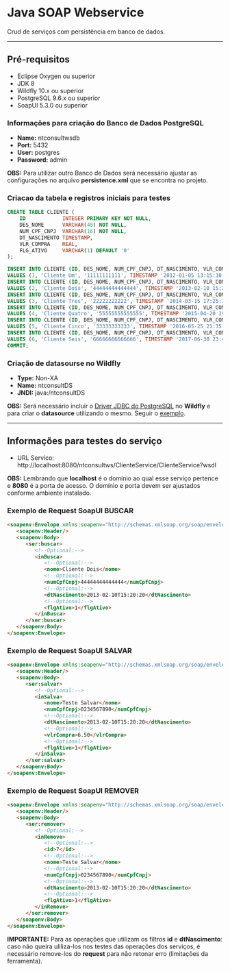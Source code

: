 # Java SOAP Webservice

Crud de serviços com persistência em banco de dados.

___

## Pré-requisitos

* Eclipse Oxygen ou superior
* JDK 8
* Wildfly 10.x ou superior
* PostgreSQL 9.6.x ou superior
* SoapUI 5.3.0 ou superior

### Informações para criação do Banco de Dados PostgreSQL

* **Name:** ntconsultwsdb
* **Port:** 5432
* **User:** postgres
* **Password:** admin

**OBS:** Para utilizar outro Banco de Dados será necessário ajustar as configurações no arquivo **persistence.xml** que se encontra no projeto.

### Criacao da tabela e registros iniciais para testes

```sql
CREATE TABLE CLIENTE (
    ID            INTEGER PRIMARY KEY NOT NULL,
    DES_NOME      VARCHAR(40) NOT NULL,
    NUM_CPF_CNPJ  VARCHAR(16) NOT NULL,
    DT_NASCIMENTO TIMESTAMP,
	VLR_COMPRA    REAL,
	FLG_ATIVO     VARCHAR(1) DEFAULT '0'
);

INSERT INTO CLIENTE (ID, DES_NOME, NUM_CPF_CNPJ, DT_NASCIMENTO, VLR_COMPRA, FLG_ATIVO)
VALUES (1, 'Cliente Um', '11111111111', TIMESTAMP '2012-01-05 13:15:10', 20.50, '1');
INSERT INTO CLIENTE (ID, DES_NOME, NUM_CPF_CNPJ, DT_NASCIMENTO, VLR_COMPRA, FLG_ATIVO)
VALUES (2, 'Cliente Dois', '44444444444444', TIMESTAMP '2013-02-10 15:20:20', 35.32, '1');
INSERT INTO CLIENTE (ID, DES_NOME, NUM_CPF_CNPJ, DT_NASCIMENTO, VLR_COMPRA, FLG_ATIVO)
VALUES (3, 'Cliente Tres', '22222222222', TIMESTAMP '2014-03-15 17:25:30', 50.75, '0');
INSERT INTO CLIENTE (ID, DES_NOME, NUM_CPF_CNPJ, DT_NASCIMENTO, VLR_COMPRA, FLG_ATIVO)
VALUES (4, 'Cliente Quatro', '55555555555555', TIMESTAMP '2015-04-20 19:30:40', 90.38, '0');
INSERT INTO CLIENTE (ID, DES_NOME, NUM_CPF_CNPJ, DT_NASCIMENTO, VLR_COMPRA, FLG_ATIVO)
VALUES (5, 'Cliente Cinco', '33333333333', TIMESTAMP '2016-05-25 21:35:50', 120.12, '1');
INSERT INTO CLIENTE (ID, DES_NOME, NUM_CPF_CNPJ, DT_NASCIMENTO, VLR_COMPRA, FLG_ATIVO)
VALUES (6, 'Cliente Seis', '66666666666666', TIMESTAMP '2017-06-30 23:40:58', 200.87, '1');
COMMIT;
```

### Criação de datasourse no Wildfly

* **Type:** Non-XA
* **Name:** ntconsultDS
* **JNDI:** java:/ntconsultDS

**OBS:** Será necessário incluir o [Driver JDBC do PostgreSQL](http://central.maven.org/maven2/org/postgresql/postgresql/9.4-1200-jdbc41/postgresql-9.4-1200-jdbc41.jar) no **Wildfly** e para criar o **datasource** utilizando o mesmo. Seguir o [exemplo](https://horochovec.com.br/configurando-um-datasource-do-postgresql-no-wildfly-973558fc155).
___

## Informações para testes do serviço

* URL Servico: http://localhost:8080/ntconsultws/ClienteService/ClienteService?wsdl

**OBS:** Lembrando que **localhost** é o domínio ao qual esse serviço pertence e **8080** é a porta de acesso. O domínio e porta devem ser ajustados conforme ambiente instalado.

### Exemplo de Request SoapUI BUSCAR
```html
<soapenv:Envelope xmlns:soapenv="http://schemas.xmlsoap.org/soap/envelope/" xmlns:ser="http://service.ntconsultws.com.br">
   <soapenv:Header/>
   <soapenv:Body>
      <ser:buscar>
         <!--Optional:-->
         <inBusca>
            <!--Optional:-->
            <nome>Cliente Dois</nome>
            <!--Optional:-->
            <numCpfCnpj>44444444444444</numCpfCnpj>
            <!--Optional:-->
            <dtNascimento>2013-02-10T15:20:20</dtNascimento>
            <!--Optional:-->
            <flgAtivo>1</flgAtivo>
         </inBusca>
      </ser:buscar>
   </soapenv:Body>
</soapenv:Envelope>
```

### Exemplo de Request SoapUI SALVAR
```html
<soapenv:Envelope xmlns:soapenv="http://schemas.xmlsoap.org/soap/envelope/" xmlns:ser="http://service.ntconsultws.com.br">
   <soapenv:Header/>
   <soapenv:Body>
      <ser:salvar>
         <!--Optional:-->
         <inSalva>
            <nome>Teste Salvar</nome>
            <numCpfCnpj>0234567890</numCpfCnpj>
            <!--Optional:-->
            <dtNascimento>2013-02-10T15:20:20</dtNascimento>
            <!--Optional:-->
            <vlrCompra>6.50</vlrCompra>
            <!--Optional:-->
            <flgAtivo>1</flgAtivo>
         </inSalva>
      </ser:salvar>
   </soapenv:Body>
</soapenv:Envelope>
```

### Exemplo de Request SoapUI REMOVER
```html
<soapenv:Envelope xmlns:soapenv="http://schemas.xmlsoap.org/soap/envelope/" xmlns:ser="http://service.ntconsultws.com.br">
   <soapenv:Header/>
   <soapenv:Body>
      <ser:remover>
         <!--Optional:-->
         <inRemove>
            <!--Optional:-->
            <id>7</id>
            <!--Optional:-->
            <nome>Teste Salvar</nome>
            <!--Optional:-->
            <numCpfCnpj>0234567890</numCpfCnpj>
            <!--Optional:-->
            <dtNascimento>2013-02-10T15:20:20</dtNascimento>
            <!--Optional:-->
            <flgAtivo>1</flgAtivo>
         </inRemove>
      </ser:remover>
   </soapenv:Body>
</soapenv:Envelope>
```

**IMPORTANTE:** Para as operações que utilizam os filtros **id** e **dtNascimento**: caso não queira uliliza-los nos testes das operações dos serviços, é necessário remove-los do **request** para não retonar erro (limitações da ferramenta).
